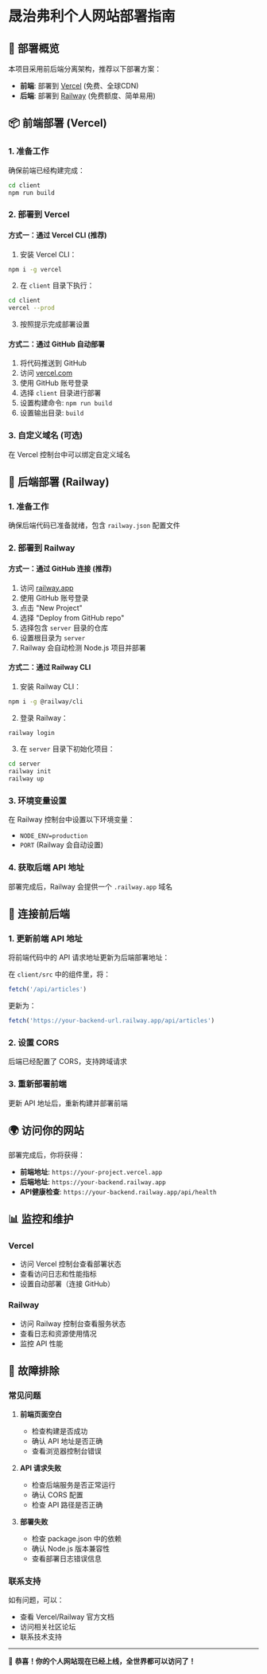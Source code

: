 # 晟治弗利个人网站部署指南

## 🚀 部署概览

本项目采用前后端分离架构，推荐以下部署方案：
- **前端**: 部署到 [Vercel](https://vercel.com) (免费、全球CDN)
- **后端**: 部署到 [Railway](https://railway.app) (免费额度、简单易用)

## 📦 前端部署 (Vercel)

### 1. 准备工作
确保前端已经构建完成：
```bash
cd client
npm run build
```

### 2. 部署到 Vercel

#### 方式一：通过 Vercel CLI (推荐)
1. 安装 Vercel CLI：
```bash
npm i -g vercel
```

2. 在 `client` 目录下执行：
```bash
cd client
vercel --prod
```

3. 按照提示完成部署设置

#### 方式二：通过 GitHub 自动部署
1. 将代码推送到 GitHub
2. 访问 [vercel.com](https://vercel.com)
3. 使用 GitHub 账号登录
4. 选择 `client` 目录进行部署
5. 设置构建命令: `npm run build`
6. 设置输出目录: `build`

### 3. 自定义域名 (可选)
在 Vercel 控制台中可以绑定自定义域名

## 🔧 后端部署 (Railway)

### 1. 准备工作
确保后端代码已准备就绪，包含 `railway.json` 配置文件

### 2. 部署到 Railway

#### 方式一：通过 GitHub 连接 (推荐)
1. 访问 [railway.app](https://railway.app)
2. 使用 GitHub 账号登录
3. 点击 "New Project"
4. 选择 "Deploy from GitHub repo"
5. 选择包含 `server` 目录的仓库
6. 设置根目录为 `server`
7. Railway 会自动检测 Node.js 项目并部署

#### 方式二：通过 Railway CLI
1. 安装 Railway CLI：
```bash
npm i -g @railway/cli
```

2. 登录 Railway：
```bash
railway login
```

3. 在 `server` 目录下初始化项目：
```bash
cd server
railway init
railway up
```

### 3. 环境变量设置
在 Railway 控制台中设置以下环境变量：
- `NODE_ENV=production`
- `PORT` (Railway 会自动设置)

### 4. 获取后端 API 地址
部署完成后，Railway 会提供一个 `.railway.app` 域名

## 🔗 连接前后端

### 1. 更新前端 API 地址
将前端代码中的 API 请求地址更新为后端部署地址：

在 `client/src` 中的组件里，将：
```javascript
fetch('/api/articles')
```

更新为：
```javascript
fetch('https://your-backend-url.railway.app/api/articles')
```

### 2. 设置 CORS
后端已经配置了 CORS，支持跨域请求

### 3. 重新部署前端
更新 API 地址后，重新构建并部署前端

## 🌍 访问你的网站

部署完成后，你将获得：
- **前端地址**: `https://your-project.vercel.app`
- **后端地址**: `https://your-backend.railway.app`
- **API健康检查**: `https://your-backend.railway.app/api/health`

## 📊 监控和维护

### Vercel
- 访问 Vercel 控制台查看部署状态
- 查看访问日志和性能指标
- 设置自动部署（连接 GitHub）

### Railway
- 访问 Railway 控制台查看服务状态
- 查看日志和资源使用情况
- 监控 API 性能

## 🔧 故障排除

### 常见问题

1. **前端页面空白**
   - 检查构建是否成功
   - 确认 API 地址是否正确
   - 查看浏览器控制台错误

2. **API 请求失败**
   - 检查后端服务是否正常运行
   - 确认 CORS 配置
   - 检查 API 路径是否正确

3. **部署失败**
   - 检查 package.json 中的依赖
   - 确认 Node.js 版本兼容性
   - 查看部署日志错误信息

### 联系支持
如有问题，可以：
- 查看 Vercel/Railway 官方文档
- 访问相关社区论坛
- 联系技术支持

---

🎉 **恭喜！你的个人网站现在已经上线，全世界都可以访问了！** 